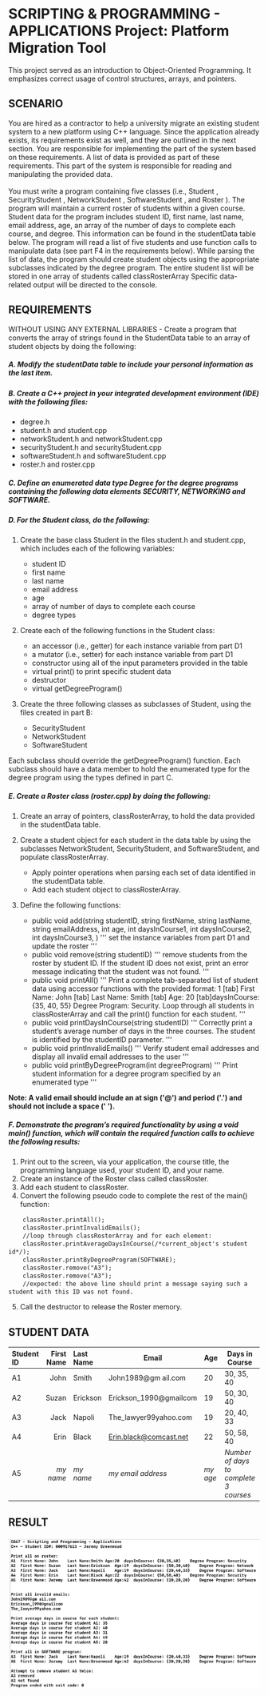 # SCRIPTING & PROGRAMMING - APPLICATIONS Project: Platform Migration Tool

This project served as an introduction to Object-Oriented Programming. It emphasizes correct usage of control structures, arrays, and pointers.


## SCENARIO

You are hired as a contractor to help a university migrate an existing student system to a new platform using C++ language. Since the application already exists, its requirements exist as well, and they are outlined in the next section. You are responsible for implementing the part of the system based on these requirements. A list of data is provided as part of these requirements. This part of the system is responsible for reading and manipulating the provided data.<br><br>
You must write a program containing five classes (i.e.,  Student , SecurityStudent , NetworkStudent , SoftwareStudent , and  Roster ). The program will maintain a current roster of students within a given course. Student data for the program includes student ID, first name, last name, email address, age, an array of the number of days to complete each course, and degree. This information can be found in the studentData table below. The program will read a list of five students and use function calls to manipulate data (see part F4 in the requirements below). While parsing the list of data, the program should create student objects using the appropriate subclasses indicated by the degree program. The entire student list will be stored in one array of students called  classRosterArray Specific data-related output will be directed to the console. 


## REQUIREMENTS

WITHOUT USING ANY EXTERNAL LIBRARIES -
Create a program that converts the array of strings found in the StudentData table to an array of student objects by doing the following:

##### A.  Modify the studentData table to include your personal information as the last item.

##### B.  Create a C++ project in your integrated development environment (IDE) with the following files:
  * degree.h
  * student.h and student.cpp
  * networkStudent.h and networkStudent.cpp
  * securityStudent.h and securityStudent.cpp
  * softwareStudent.h and softwareStudent.cpp
  * roster.h and roster.cpp
 
##### C.  Define an enumerated data type Degree for the degree programs containing the following data elements SECURITY, NETWORKING and SOFTWARE.
 
##### D.  For the Student class, do the following:
  1.  Create the base class Student in the files student.h and student.cpp, which includes each  of the following variables:
      * student ID
      * first name
      * last name
      * email address
      * age
      * array of number of days to complete each course
      * degree types
 
  2.  Create each of the following functions in the Student class:
      * an accessor (i.e., getter) for each  instance variable from part D1
      * a mutator (i.e., setter) for each  instance variable from part D1
      * constructor using all  of the input parameters provided in the table
      * virtual print() to print specific student data 
      * destructor
      * virtual getDegreeProgram()

  3.  Create the three following classes as subclasses of Student, using the files created in part B:
      * SecurityStudent
      * NetworkStudent
      * SoftwareStudent

  Each subclass should override the getDegreeProgram() function. Each  subclass should have a data member to hold the enumerated type for the degree program using the types defined in part C.
 

##### E.  Create a Roster class (roster.cpp) by doing the following:

  1.  Create an array of pointers, classRosterArray, to hold the data provided in the studentData table.

  2.  Create a student object for each  student in the data table by using the subclasses NetworkStudent, SecurityStudent, and SoftwareStudent, and populate classRosterArray.
      *  Apply pointer operations when parsing each  set of data identified in the studentData table.
      *  Add each student object to classRosterArray.

  3.  Define the following functions:
      *  public void add(string studentID, string firstName, string lastName, string emailAddress, int age, int daysInCourse1, int daysInCourse2, int daysInCourse3, <degree program>) ''' set the instance variables from part D1 and update the roster '''
      *  public void remove(string studentID) ''' remove students from the roster by student ID. If the student ID does not exist, print an error message indicating that the student was not found. '''
      *  public void printAll() 
              ''' Print a complete tab-separated list of student data using accessor functions with the provided format:
              1 [tab] First Name: John [tab] Last Name: Smith [tab] Age: 20 [tab]daysInCourse: {35, 40, 55} Degree Program: Security. 
              Loop through all students in classRosterArray and call the print() function for each student. '''
      *  public void printDaysInCourse(string studentID) ''' Correctly print a student’s average number of days in the three courses. The student is identified by the studentID parameter. '''
      *  public void printInvalidEmails() ''' Verify student email addresses and display all invalid email addresses to the user '''
      *  public void printByDegreeProgram(int degreeProgram) ''' Print student information for a degree program specified by an enumerated type '''

__Note: A valid email should include an at sign ('@') and period ('.') and should not include a space (' ').__

##### F.  Demonstrate the program’s required functionality by using a void main() function, which will contain the required function calls to achieve the following results:
  1.  Print out to the screen, via your application, the course title, the programming language used, your student ID, and your name.
  2.  Create an instance of the Roster class called classRoster.
  3.  Add each student to classRoster.
  4.  Convert the following pseudo code to complete the rest of the main() function:
```
    classRoster.printAll();
    classRoster.printInvalidEmails();
    //loop through classRosterArray and for each element:
    classRoster.printAverageDaysInCourse(/*current_object's student id*/);
    classRoster.printByDegreeProgram(SOFTWARE);
    classRoster.remove("A3");
    classRoster.remove("A3");
    //expected: the above line should print a message saying such a student with this ID was not found.
```
  5.  Call the destructor to release the Roster memory.


## STUDENT DATA

| Student ID	| First Name |	Last Name |	Email |	Age |	Days in Course	| Degree |
|:----------- | ----------:|:--------- | ----- | --- | -------------- | ------ |
| A1	| John	|	Smith	|	John1989@gm ail.com	|	20	|	30, 35, 40 |	SECURITY |
| A2	| Suzan	|	Erickson	|	Erickson_1990@gmailcom	|	19	|	50, 30, 40 |	NETWORK |
| A3	| Jack	|	Napoli	|	The_lawyer99yahoo.com	|	19	|	20, 40, 33 |	SOFTWARE |
| A4	| Erin	|	Black	|	Erin.black@comcast.net	|	22	|	50, 58, 40 |	SECURITY |
| A5	| _my name_	| _my name_	| _my email address_ |	_my age_	| _Number of days to complete 3 courses_	| SOFTWARE |


## RESULT

![](https://github.com/jgreenwd/WGU-classes/blob/master/C867/result.png)
